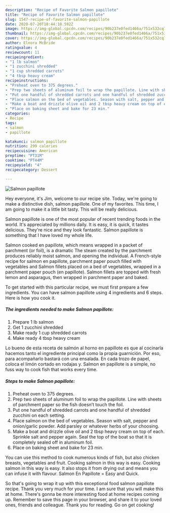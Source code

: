 ```yaml
---
description: "Recipe of Favorite Salmon papillote"
title: "Recipe of Favorite Salmon papillote"
slug: 1547-recipe-of-favorite-salmon-papillote
date: 2020-07-20T18:44:18.592Z
image: https://img-global.cpcdn.com/recipes/90b237e0fed1466a/751x532cq70/salmon-papillote-recipe-main-photo.jpg
thumbnail: https://img-global.cpcdn.com/recipes/90b237e0fed1466a/751x532cq70/salmon-papillote-recipe-main-photo.jpg
cover: https://img-global.cpcdn.com/recipes/90b237e0fed1466a/751x532cq70/salmon-papillote-recipe-main-photo.jpg
author: Elnora McBride
ratingvalue: 4
reviewcount: 11
recipeingredient:
- "1 lb salmon"
- "1 zucchini shredded"
- "1 cup shredded carrots"
- "4 tbsp heavy cream"
recipeinstructions:
- "Preheat oven to 375 degrees."
- "Prep two sheets of aluminum foil to wrap the papillote. Line with sheets of parchment paper so the fish doesn’t touch the foil."
- "Put one handful of shredded carrots and one handful of shredded zucchini on each setting."
- "Place salmon on the bed of vegetables. Season with salt, pepper and onion/garlic powder. Add parsley or whatever herbs of your choosing."
- "Make a boat and drizzle olive oil and 2 tbsp heavy cream on top of each. Sprinkle salt and pepper again. Seal the top of the boat so that it is completely sealed off in aluminum foil."
- "Place on baking sheet and bake for 23 min."
categories:
- Recipe
tags:
- salmon
- papillote

katakunci: salmon papillote 
nutrition: 299 calories
recipecuisine: American
preptime: "PT31M"
cooktime: "PT44M"
recipeyield: "4"
recipecategory: Dessert

---
```



![Salmon papillote](https://img-global.cpcdn.com/recipes/90b237e0fed1466a/751x532cq70/salmon-papillote-recipe-main-photo.jpg)

Hey everyone, it's Jim, welcome to our recipe site. Today, we're going to make a distinctive dish, salmon papillote. One of my favorites. This time, I am going to make it a little bit tasty. This will be really delicious.

Salmon papillote is one of the most popular of recent trending foods in the world. It's appreciated by millions daily. It is easy, it is quick, it tastes delicious. They're nice and they look fantastic. Salmon papillote is something that I have loved my whole life.

Salmon cooked en papillote, which means wrapped in a packet of parchment (or foil), is a dramatic The steam created by the parchment produces reliably moist salmon, and opening the individual. A French-style recipe for salmon en papillote, parchment paper pouch filled with vegetables and Salmon fillets placed on a bed of vegetables, wrapped in a parchment paper pouch (en papillote). Salmon fillets are topped with fresh lemon and asparagus, then wrapped in parchment paper and baked.


To get started with this particular recipe, we must first prepare a few ingredients. You can have salmon papillote using 4 ingredients and 6 steps. Here is how you cook it.

<!--inarticleads1-->

##### The ingredients needed to make Salmon papillote:

1. Prepare 1 lb salmon
1. Get 1 zucchini shredded
1. Make ready 1 cup shredded carrots
1. Make ready 4 tbsp heavy cream


Lo bueno de esta receta de salmón al horno en papillote es que al cocinarla hacemos tanto el ingrediente principal como la propia guarnición. Por eso, para acompañarlo bastará con una ensalada. En cada trozo de papel, coloca el limón cortado en rodajas y. Salmon en papillote is a simple, no fuss way to cook fish that works every time. 

<!--inarticleads2-->

##### Steps to make Salmon papillote:

1. Preheat oven to 375 degrees.
1. Prep two sheets of aluminum foil to wrap the papillote. Line with sheets of parchment paper so the fish doesn’t touch the foil.
1. Put one handful of shredded carrots and one handful of shredded zucchini on each setting.
1. Place salmon on the bed of vegetables. Season with salt, pepper and onion/garlic powder. Add parsley or whatever herbs of your choosing.
1. Make a boat and drizzle olive oil and 2 tbsp heavy cream on top of each. Sprinkle salt and pepper again. Seal the top of the boat so that it is completely sealed off in aluminum foil.
1. Place on baking sheet and bake for 23 min.


You can use this method to cook numerous kinds of fish, but also chicken breasts, vegetables and fruit. Cooking salmon in this way is easy. Cooking salmon in this way is easy. It also stops it from drying out and means you can infuse it with flavour. Salmon En Papillote = Easy and Quick. 

So that's going to wrap it up with this exceptional food salmon papillote recipe. Thank you very much for your time. I am sure that you will make this at home. There's gonna be more interesting food at home recipes coming up. Remember to save this page in your browser, and share it to your loved ones, friends and colleague. Thank you for reading. Go on get cooking!
